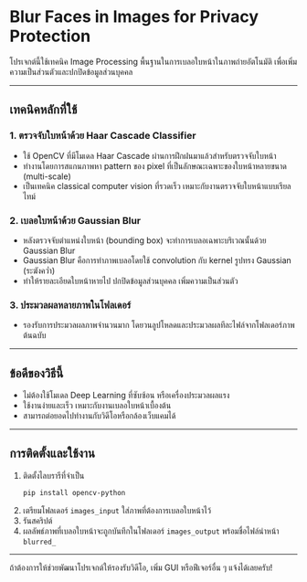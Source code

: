 # Blur Faces in Images for Privacy Protection

โปรเจกต์นี้ใช้เทคนิค Image Processing พื้นฐานในการเบลอใบหน้าในภาพถ่ายอัตโนมัติ เพื่อเพิ่มความเป็นส่วนตัวและปกปิดข้อมูลส่วนบุคคล

---

## เทคนิคหลักที่ใช้

### 1. ตรวจจับใบหน้าด้วย Haar Cascade Classifier
- ใช้ OpenCV ที่มีโมเดล Haar Cascade ผ่านการฝึกฝนมาแล้วสำหรับตรวจจับใบหน้า
- ทำงานโดยการสแกนภาพหา pattern ของ pixel ที่เป็นลักษณะเฉพาะของใบหน้าหลายขนาด (multi-scale)
- เป็นเทคนิค classical computer vision ที่รวดเร็ว เหมาะกับงานตรวจจับใบหน้าแบบเรียลไทม์

### 2. เบลอใบหน้าด้วย Gaussian Blur
- หลังตรวจจับตำแหน่งใบหน้า (bounding box) จะทำการเบลอเฉพาะบริเวณนั้นด้วย Gaussian Blur
- Gaussian Blur คือการทำภาพเบลอโดยใช้ convolution กับ kernel รูปทรง Gaussian (ระฆังคว่ำ)
- ทำให้รายละเอียดใบหน้าหายไป ปกปิดข้อมูลส่วนบุคคล เพิ่มความเป็นส่วนตัว

### 3. ประมวลผลหลายภาพในโฟลเดอร์
- รองรับการประมวลผลภาพจำนวนมาก โดยวนลูปโหลดและประมวลผลทีละไฟล์จากโฟลเดอร์ภาพต้นฉบับ

---

## ข้อดีของวิธีนี้
- ไม่ต้องใช้โมเดล Deep Learning ที่ซับซ้อน หรือเครื่องประมวลผลแรง
- ใช้งานง่ายและเร็ว เหมาะกับงานเบลอใบหน้าเบื้องต้น
- สามารถต่อยอดไปทำงานกับวิดีโอหรือกล้องเว็บแคมได้

---

## การติดตั้งและใช้งาน

1. ติดตั้งไลบรารีที่จำเป็น
    ```bash
    pip install opencv-python
    ```
2. เตรียมโฟลเดอร์ `images_input` ใส่ภาพที่ต้องการเบลอใบหน้าไว้
3. รันสคริปต์
4. ผลลัพธ์ภาพที่เบลอใบหน้าจะถูกบันทึกในโฟลเดอร์ `images_output` พร้อมชื่อไฟล์นำหน้า `blurred_`

---

ถ้าต้องการให้ช่วยพัฒนาโปรเจกต์ให้รองรับวิดีโอ, เพิ่ม GUI หรือฟีเจอร์อื่น ๆ แจ้งได้เลยครับ!
